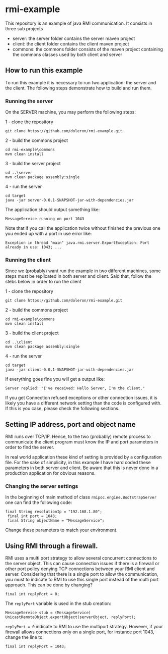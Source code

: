 # rmi-example

This repository is an example of java RMI communication. It consists in three sub projects

- server: the server folder contains the server maven project 
- client: the client folder contains the client maven project 
- commons: the commons folder consists of the maven project containing the commons classes used by both client and server

## How to run this example

To run this example it is necessary to run two application: the server and the client. The following steps demonstrate how to build and run them.

### Running the server

On the SERVER machine, you may perform the following steps:

1 - clone the repository

    git clone https://github.com/doleron/rmi-example.git
    
2 - build the commons project

    cd rmi-example\commons
    mvn clean install
    
3 - build the server project

    cd ..\server
    mvn clean package assembly:single
    
4 - run the server

    cd target 
    java -jar server-0.0.1-SNAPSHOT-jar-with-dependencies.jar
    
The application should output something like:

    MessageService running on port 1043
    
Note that if you call the application twice without finished the previous one you ended up with a port in use error like:

    Exception in thread "main" java.rmi.server.ExportException: Port already in use: 1043; ...
    
### Running the client

Since we (probably) want run the example in two different machines, some steps must be replicated in both server and client. Said that, follow the stebs below in order to run the client 

1 - clone the repository

    git clone https://github.com/doleron/rmi-example.git
    
2 - build the commons project

    cd rmi-example\commons
    mvn clean install
    
3 - build the client project

    cd ..\client
    mvn clean package assembly:single
    
4 - run the server

    cd target 
    java -jar client-0.0.1-SNAPSHOT-jar-with-dependencies.jar
    
If everything goes fine you will get a output like:

    Server replied: "I've received: Hello Server, I'm the client."
    
If you get Connection refused exceptions or other connection issues, it is likely you have a different network setting than the code is configured with. If this is you case, please check the following sections.

## Setting IP address, port and object name

RMI runs over TCP/IP. Hence, to the two (probably) remote process to communicate the client program must know the IP and port parameters in order to find the server.

In real world application these kind of setting is provided by a configuration file. For the sake of simplicity, in this example I have hard coded these parameters in both server and client. Be aware that this is never done in a production application for obvious reasons.

### Changing the server settings

In the beginning of main method of class `rmipoc.engine.BootstrapServer` one can find the following code:

    final String resolutionIp = "192.168.1.80";
	 final int port = 1043;
	 final String objectName = "MessageService";

Change these parameters to match your environment.

## Using RMI through a firewall.

RMI uses a multi port strategy to allow several concurrent connections to the server object. This can cause connection issues if there is a firewall or other port policy denying TCP connections between your RMI client and server. Considering that there is a single port to allow the communication, you must to indicate to RMI to use this single port instead of the multi port approach. This can be done by changing?

    final int replyPort = 0;
    
The `replyPort` variable is used in the stub creation:

    MessageService stub = (MessageService) UnicastRemoteObject.exportObject(serverObject, replyPort);

`replyPort = 0` indicate to RMI to use the multiport strategy. However, if your firewall allows connections only on a single port, for instance port 1043, change the line to:

    final int replyPort = 1043;


